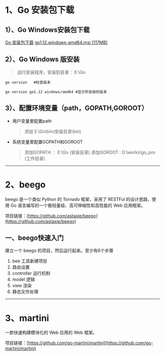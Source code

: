 # 1、Go 安装包下载
## 1）、Go Windows安装包下载
[Go 安装包下载](https://studygolang.com/dl)
[go1.12.windows-amd64.msi (117MB)](https://studygolang.com/dl/golang/go1.12.windows-amd64.msi)

## 2）、Go Windows 版安装
> 运行安装程序，安装到目录： E:\Go
```
go version   #检查版本

go version go1.12 windows/amd64 #显示所安装的版本
```
## 3）、配置环境变量（path，GOPATH,GOROOT）
  - 用户变量里配置path 
     > 添加 E:\Go\bin(安装目录\bin)
  - 系统变量里配置GOPATH和GOROOT
     > 添加GOPATH ：  E:\Go (安装目录)
     > 添加GOROOT :  D:\works\go_pro (工作目录)

 ---
# 2、beego
beego 是一个类似 Python 的 Tornado 框架，采用了 RESTFul 的设计思路，使用 Go 语言编写的一个极轻量级、高可伸缩性和高性能的 Web 应用框架。

项目链接：[https://github.com/astaxie/beego](https://github.com/astaxie/beego)

## 一、beego快速入门
建立一个 beego 的项目，然后运行起来。至少有6个步骤

1. bee 工具新建项目
2. 路由设置
3. controller 运行机制
4. model 逻辑
5. view 渲染
6. 静态文件处理

---
# 3、martini
一款快速构建模块化的 Web 应用的 Web 框架。

项目链接：[https://github.com/go-martini/martini](https://github.com/go-martini/martini)
